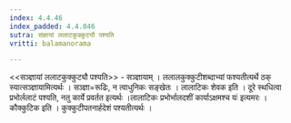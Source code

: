 ```yaml
---
index: 4.4.46
index_padded: 4.4.046
sutra: संज्ञायां ललाटकुक्कुट्यौ पश्यति
vritti: balamanorama

---
```

<<सञ्ज्ञायां ललाटकुक्कुट्यौ पश्यति>> - सञ्ज्ञायाम् । ललालकुक्कुटीशब्दाभ्यां फश्यतीत्यर्थे ठक् स्यात्सञ्ज्ञायामित्यर्थः । सञ्ज्ञा=रूढिः, न त्वाधुनिकः सङ्खेतः । लालाटिकः शेवक इति । दूरे स्थधित्वा प्रभोर्ललाटं पश्यति, नतु कार्ये प्रवर्तत इत्यर्थः ।लालाटिकः प्रभोर्भालदशीं कार्याऽक्षमश्च यः॑ इत्यमरः । कौक्कुटिक इति । कुक्कुटीपतनार्हदेशं पश्यतीत्यर्थः । 